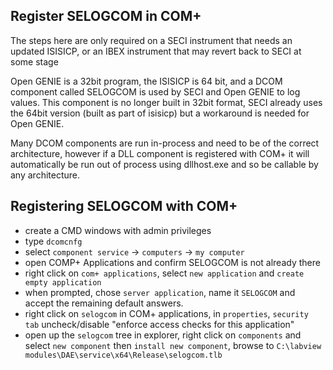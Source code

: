 ## Register SELOGCOM in COM+
The steps here are only required on a SECI instrument that needs an updated ISISICP, or an IBEX instrument that may revert back to SECI at some stage
 
Open GENIE is a 32bit program, the ISISICP is 64 bit, and a DCOM component called SELOGCOM is used by SECI and Open GENIE to log values. This component is no longer built in 32bit format, SECI already uses the 64bit version (built as part of isisicp) but a workaround is needed for Open GENIE.

Many DCOM components are run in-process and need to be of the correct architecture, however if a DLL component is registered with COM+ it will automatically be run out of process using dllhost.exe and so be callable by any architecture.

## Registering SELOGCOM with COM+
   
* create a CMD windows with admin privileges
* type `dcomcnfg`
* select `component service` -> `computers` -> `my computer`
* open COMP+ Applications and confirm SELOGCOM is not already there
* right click on `com+ applications`, select `new application` and  `create empty application`
* when prompted, chose `server application`, name it  `SELOGCOM` and accept the remaining default answers.
* right click on `selogcom` in COM+ applications, in `properties`, `security tab` uncheck/disable "enforce access checks for this application"
* open up the `selogcom` tree in explorer, right click on `components` and select  `new component` then  `install new component`, browse to `C:\labview modules\DAE\service\x64\Release\selogcom.tlb`

